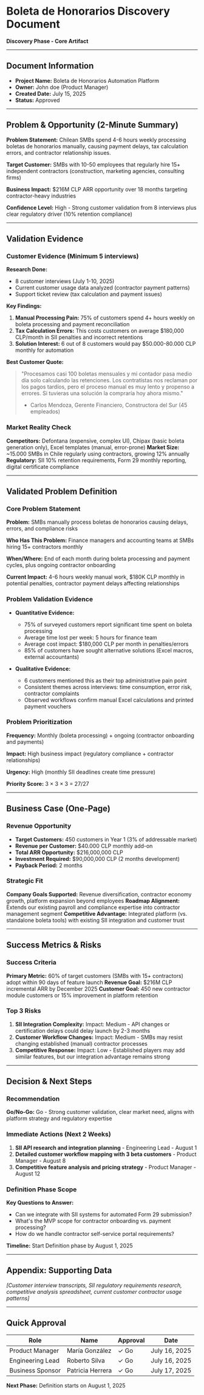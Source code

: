 # Boleta de Honorarios Discovery Document
**Discovery Phase - Core Artifact**

---

## Document Information
- **Project Name:** Boleta de Honorarios Automation Platform
- **Owner:** John doe (Product Manager)
- **Created Date:** July 15, 2025
- **Status:** Approved

---

## Problem & Opportunity (2-Minute Summary)

**Problem Statement:** Chilean SMBs spend 4-6 hours weekly processing boletas de honorarios manually, causing payment delays, tax calculation errors, and contractor relationship issues.

**Target Customer:** SMBs with 10-50 employees that regularly hire 15+ independent contractors (construction, marketing agencies, consulting firms)

**Business Impact:** $216M CLP ARR opportunity over 18 months targeting contractor-heavy industries

**Confidence Level:** High - Strong customer validation from 8 interviews plus clear regulatory driver (10% retention compliance)

---

## Validation Evidence

### Customer Evidence (Minimum 5 interviews)
**Research Done:**
- 8 customer interviews (July 1-10, 2025)
- Current customer usage data analyzed (contractor payment patterns)
- Support ticket review (tax calculation and payment issues)

**Key Findings:**
1. **Manual Processing Pain:** 75% of customers spend 4+ hours weekly on boleta processing and payment reconciliation
2. **Tax Calculation Errors:** This costs customers on average $180,000 CLP/month in SII penalties and incorrect retentions
3. **Solution Interest:** 6 out of 8 customers would pay $50.000-80.000 CLP monthly for automation

**Best Customer Quote:**
> "Procesamos casi 100 boletas mensuales y mi contador pasa medio día solo calculando las retenciones. Los contratistas nos reclaman por los pagos tardíos, pero el proceso manual es muy lento y propenso a errores. Si tuvieras una solución la compraría hoy ahora mismo."
> - Carlos Mendoza, Gerente Financiero, Constructora del Sur (45 empleados)

### Market Reality Check
**Competitors:** Defontana (expensive, complex UI), Chipax (basic boleta generation only), Excel templates (manual, error-prone)
**Market Size:** ~15.000 SMBs in Chile regularly using contractors, growing 12% annually
**Regulatory:** SII 10% retention requirements, Form 29 monthly reporting, digital certificate compliance

---

## Validated Problem Definition

### Core Problem Statement
**Problem:** SMBs manually process boletas de honorarios causing delays, errors, and compliance risks

**Who Has This Problem:** Finance managers and accounting teams at SMBs hiring 15+ contractors monthly

**When/Where:** End of each month during boleta processing and payment cycles, plus ongoing contractor onboarding

**Current Impact:** 4-6 hours weekly manual work, $180K CLP monthly in potential penalties, contractor payment delays affecting relationships

###  Problem Validation Evidence
- **Quantitative Evidence:**
  - 75% of surveyed customers report significant time spent on boleta processing
  - Average time lost per week: 5 hours for finance team
  - Average cost impact: $180,000 CLP per month in penalties/errors
  - 85% of customers have sought alternative solutions (Excel macros, external accountants)

- **Qualitative Evidence:**
  - 6 customers mentioned this as their top administrative pain point
  - Consistent themes across interviews: time consumption, error risk, contractor complaints
  - Observed workflows confirm manual Excel calculations and printed payment vouchers

### Problem Prioritization
**Frequency:** Monthly (boleta processing) + ongoing (contractor onboarding and payments)

**Impact:** High business impact (regulatory compliance + contractor relationships)

**Urgency:** High (monthly SII deadlines create time pressure)

**Priority Score:** 3 × 3 × 3 = 27/27

---

## Business Case (One-Page)

### Revenue Opportunity
- **Target Customers:** 450 customers in Year 1 (3% of addressable market)
- **Revenue per Customer:** $40.000 CLP monthly add-on
- **Total ARR Opportunity:** $216,000,000 CLP
- **Investment Required:** $90,000,000 CLP (2 months development)
- **Payback Period:** 2 months

### Strategic Fit
**Company Goals Supported:** Revenue diversification, contractor economy growth, platform expansion beyond employees
**Roadmap Alignment:** Extends our existing payroll and compliance expertise into contractor management segment
**Competitive Advantage:** Integrated platform (vs. standalone boleta tools) with existing SII integration and customer trust

---

## Success Metrics & Risks

### Success Criteria
**Primary Metric:** 60% of target customers (SMBs with 15+ contractors) adopt within 90 days of feature launch
**Revenue Goal:** $216M CLP incremental ARR by December 2025
**Customer Goal:** 450 new contractor module customers or 15% improvement in platform retention

### Top 3 Risks
1. **SII Integration Complexity:** Impact: Medium - API changes or certification delays could delay launch by 2-3 months
2. **Customer Workflow Changes:** Impact: Medium - SMBs may resist changing established (manual) contractor processes
3. **Competitive Response:** Impact: Low - Established players may add similar features, but our integration advantage remains strong

---

## Decision & Next Steps

### Recommendation
**Go/No-Go:** Go - Strong customer validation, clear market need, aligns with platform strategy and regulatory expertise

### Immediate Actions (Next 2 Weeks)
1. **SII API research and integration planning** - Engineering Lead - August 1
2. **Detailed customer workflow mapping with 3 beta customers** - Product Manager - August 8
3. **Competitive feature analysis and pricing strategy** - Product Manager - August 12

### Definition Phase Scope
**Key Questions to Answer:**
- Can we integrate with SII systems for automated Form 29 submission?
- What's the MVP scope for contractor onboarding vs. payment processing?
- How do we handle contractor self-service portal requirements?

**Timeline:** Start Definition phase by August 1, 2025

---

## Appendix: Supporting Data
*[Customer interview transcripts, SII regulatory requirements research, competitive analysis spreadsheet, current customer contractor usage patterns]*

---

## Quick Approval
| Role | Name | Approval | Date |
|------|------|----------|------|
| Product Manager | María González | ✓ Go | July 16, 2025 |
| Engineering Lead | Roberto Silva | ✓ Go | July 16, 2025 |
| Business Sponsor | Patricia Herrera | ✓ Go | July 17, 2025 |

**Next Phase:** Definition starts on August 1, 2025